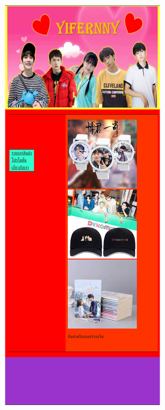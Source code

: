 <!DOCTYPE html PUBLIC "-//W3C//DTD XHTML 1.0 Transitional//EN" "http://www.w3.org/TR/xhtml1/DTD/xhtml1-transitional.dtd">
<html xmlns="http://www.w3.org/1999/xhtml">
<head>
<meta http-equiv="Content-Type" content="text/html; charset=utf-8" />
<title>Untitled Document</title>
</head>

<body>
<table width="1024" border="0" align="center" cellpadding="1" cellspacing="1">
  <tr>
    <td height="200" bgcolor="#FFFF33"><img src="img/83039719_848757705547546_1310543003323990016_n.jpg" width="1281" height="330" /></td>
  </tr>
  <tr>
    <td height="600" bgcolor="#FF0000"><table width="1077" border="0" cellspacing="1" cellpadding="1">
      <tr>
        <td width="370"><table width="370" height="521" border="0" cellpadding="1" cellspacing="1">
          <tr>
            <td bgcolor="#33FFCC"><a href="img/rr.jpg">รายการสินค้า</a></td>
          </tr>
          <tr>
            <td bgcolor="#33FFCC"><a href="img/1.jpg">โปรโมชั่น</a></td>
          </tr>
          <tr>
            <td bgcolor="#33FFCC"><a href="img/เกี่ยวกับเรา.jpg">เกี่ยวกับเรา</a></td>
          </tr>
        </table></td>
        <td width="700" bgcolor="#FF3300"><p><img src="img/images (1).jpeg" width="225" height="225" /><img src="img/images (3).jpeg" width="225" height="225" /><img src="img/ดาวน์โหลด (2).jpeg" width="225" height="225" /></p>
          <p> สินค้าพรีออเดอร์จากจีน</p></td>
      </tr>
      <tr>
        <td>&nbsp;</td>
        <td bgcolor="#FF3300">&nbsp;</td>
      </tr>
    </table></td>
  </tr>
  <tr>
    <td height="150" bgcolor="#9933CC">&nbsp;</td>
  </tr>
</table>
</body>
</html>
